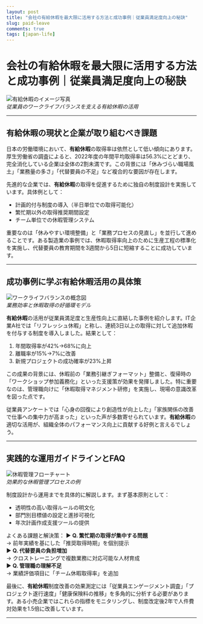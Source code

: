 ```yaml
---
layout: post
title: "会社の有給休暇を最大限に活用する方法と成功事例｜従業員満足度向上の秘訣"
slug: paid-leave
comments: true
tags: [japan-life]
---
```

# 会社の有給休暇を最大限に活用する方法と成功事例｜従業員満足度向上の秘訣

![有給休暇のイメージ写真](https://example.com/paid-leave-image.jpg)  
*従業員のワークライフバランスを支える有給休暇の活用*

---

## 有給休暇の現状と企業が取り組むべき課題

日本の労働環境において、**有給休暇**の取得率は依然として低い傾向にあります。厚生労働省の調査によると、2022年度の年間平均取得率は56.3%にとどまり、完全消化している企業は全体の2割未満です。この背景には「休みづらい職場風土」「業務量の多さ」「代替要員の不足」など複合的な要因が存在します。

先進的な企業では、**有給休暇**の取得を促進するために独自の制度設計を実施しています。具体例として：
- 計画的付与制度の導入（半日単位での取得可能化）
- 繁忙期以外の取得推奨期間設定
- チーム単位での休暇管理システム

重要なのは「休みやすい環境整備」と「業務プロセスの見直し」を並行して進めることです。ある製造業の事例では、休暇取得率向上のために生産工程の標準化を実施し、代替要員の教育期間を3週間から5日に短縮することに成功しています。

---

<script async src="https://pagead2.googlesyndication.com/pagead/js/adsbygoogle.js?client=ca-pub-7886659064712565"
     crossorigin="anonymous"></script>
<!-- 광고2 -->
<ins class="adsbygoogle"
     style="display:block"
     data-ad-client="ca-pub-7886659064712565"
     data-ad-slot="1101493367"
     data-ad-format="auto"
     data-full-width-responsive="true"></ins>
<script>
     (adsbygoogle = window.adsbygoogle || []).push({});
</script>


## 成功事例に学ぶ有給休暇活用の具体策

![ワークライフバランスの概念図](https://example.com/work-life-balance.png)  
*業務効率と休暇取得の好循環モデル*

**有給休暇**の活用が従業員満足度と生産性向上に直結した事例を紹介します。IT企業A社では「リフレッシュ休暇」と称し、連続3日以上の取得に対して追加休暇を付与する制度を導入しました。結果として：
1. 年間取得率が42%→68%に向上
2. 離職率が15%→7%に改善
3. 新規プロジェクトの成功確率が23%上昇

この成果の背景には、休暇前の「業務引継ぎフォーマット」整備と、復帰時の「ワークショップ参加義務化」といった支援策が効果を発揮しました。特に重要なのは、管理職向けに「休暇取得マネジメント研修」を実施し、現場の意識改革を図った点です。

従業員アンケートでは「心身の回復により創造性が向上した」「家族関係の改善で仕事への集中力が高まった」といった声が多数寄せられています。**有給休暇**の適切な活用が、組織全体のパフォーマンス向上に貢献する好例と言えるでしょう。

---

<script async src="https://pagead2.googlesyndication.com/pagead/js/adsbygoogle.js?client=ca-pub-7886659064712565"
     crossorigin="anonymous"></script>
<!-- 광고2 -->
<ins class="adsbygoogle"
     style="display:block"
     data-ad-client="ca-pub-7886659064712565"
     data-ad-slot="1101493367"
     data-ad-format="auto"
     data-full-width-responsive="true"></ins>
<script>
     (adsbygoogle = window.adsbygoogle || []).push({});
</script>


## 実践的な運用ガイドラインとFAQ

![休暇管理フローチャート](https://example.com/flowchart.png)  
*効果的な休暇管理プロセスの例*

制度設計から運用までを具体的に解説します。まず基本原則として：
- 透明性の高い取得ルールの明文化
- 部門別目標値の設定と進捗可視化
- 年次計画作成支援ツールの提供

よくある課題と解決策：
▶ **Q. 繁忙期の取得が集中する問題**  
→ 前年実績を基にした「推奨取得時期」を個別提示  
▶ **Q. 代替要員の負担増加**  
→ クロストレーニングで複数業務に対応可能な人材育成  
▶ **Q. 管理職の理解不足**  
→ 業績評価項目に「チーム休暇取得率」を追加  

最後に、**有給休暇**制度改善の効果測定には「従業員エンゲージメント調査」「プロジェクト遂行速度」「健康保険料の推移」を多角的に分析する必要があります。ある小売企業ではこれらの指標をモニタリングし、制度改定後2年で人件費対効果を1.5倍に改善しています。

---

<script async src="https://pagead2.googlesyndication.com/pagead/js/adsbygoogle.js?client=ca-pub-7886659064712565"
     crossorigin="anonymous"></script>
<!-- 광고2 -->
<ins class="adsbygoogle"
     style="display:block"
     data-ad-client="ca-pub-7886659064712565"
     data-ad-slot="1101493367"
     data-ad-format="auto"
     data-full-width-responsive="true"></ins>
<script>
     (adsbygoogle = window.adsbygoogle || []).push({});
</script>
